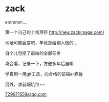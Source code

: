 # zack

emmmm....

第一个自己的上线项目 http://new.zackimage.com/

地址可能会变吧，毕竟是给别人做的...

自个儿包揽了前端的全部任务

凑合看，记录一下，方便多年后自嘲

学着用一用git工具，向合格的前端er靠拢

另外，求前端坑位~~

729971559@qq.com
